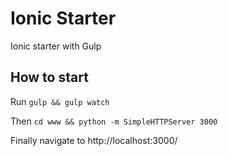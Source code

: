 # Ionic Starter

Ionic starter with Gulp

## How to start
Run `gulp && gulp watch`

Then `cd www && python -m SimpleHTTPServer 3000`

Finally navigate to http://localhost:3000/
